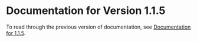 # Documentation for Version 1.1.5

To read through the previous version of documentation, see [Documentation for 1.1.5](https://docs.mosip.io/1.1.5).
